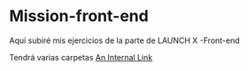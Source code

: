 # Mission-front-end
Aquí subiré mis ejercicios de la parte de LAUNCH X -Front-end

Tendrá varias carpetas 
[An Internal Link](/guides/content/editing-an-existing-page)
